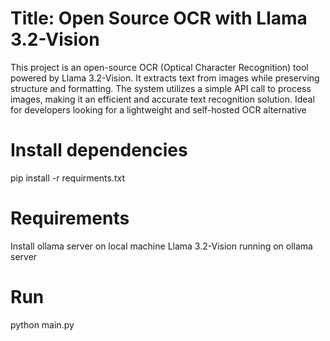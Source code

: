 # Title: Open Source OCR with Llama 3.2-Vision
This project is an open-source OCR (Optical Character Recognition) tool powered by Llama 3.2-Vision. It extracts text from images while preserving structure and formatting. The system utilizes a simple API call to process images, making it an efficient and accurate text recognition solution. Ideal for developers looking for a lightweight and self-hosted OCR alternative
# Install dependencies 
pip install -r requirments.txt
# Requirements 
Install ollama server on local machine
Llama 3.2-Vision running on ollama server

# Run

python main.py
